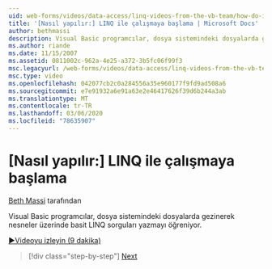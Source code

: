 ```yaml
---
uid: web-forms/videos/data-access/linq-videos-from-the-vb-team/how-do-i-get-started-with-linq
title: '[Nasıl yapılır:] LINQ ile çalışmaya başlama | Microsoft Docs'
author: bethmassi
description: Visual Basic programcılar, dosya sistemindeki dosyalarda gezinerek nesneler üzerinde basit LINQ sorguları yazmayı öğreniyor.
ms.author: riande
ms.date: 11/15/2007
ms.assetid: 0811002c-962a-4e25-a372-3b5fc06f99f3
msc.legacyurl: /web-forms/videos/data-access/linq-videos-from-the-vb-team/how-do-i-get-started-with-linq
msc.type: video
ms.openlocfilehash: 042077cb2c0a284556a35e960177f9fd9ad508a6
ms.sourcegitcommit: e7e91932a6e91a63e2e46417626f39d6b244a3ab
ms.translationtype: MT
ms.contentlocale: tr-TR
ms.lasthandoff: 03/06/2020
ms.locfileid: "78635907"
---
```

# <a name="how-do-i-get-started-with-linq"></a>[Nasıl yapılır:] LINQ ile çalışmaya başlama

[Beth Massi](https://github.com/bethmassi) tarafından

Visual Basic programcılar, dosya sistemindeki dosyalarda gezinerek nesneler üzerinde basit LINQ sorguları yazmayı öğreniyor.

[&#9654;Videoyu izleyin (9 dakika)](https://channel9.msdn.com/Blogs/ASP-NET-Site-Videos/how-do-i-get-started-with-linq)

> [!div class="step-by-step"]
> [Next](how-do-i-perform-group-and-aggregate-queries.md)
